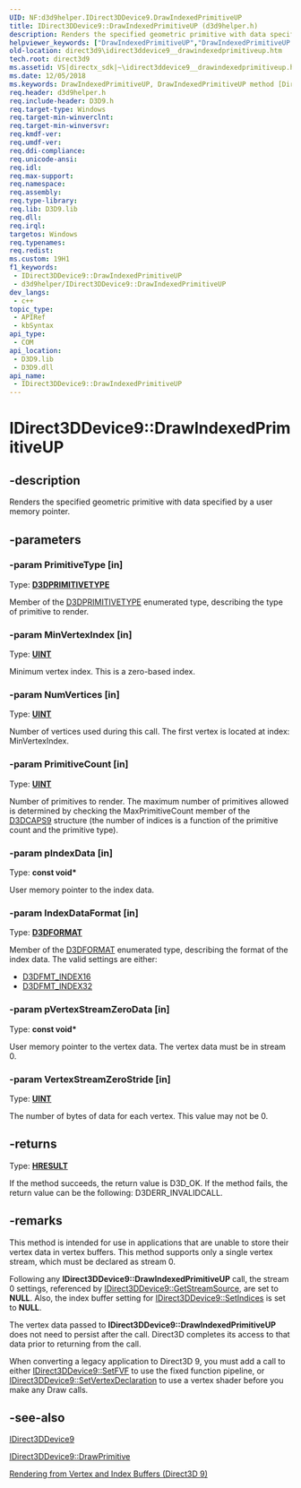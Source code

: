 ```yaml
---
UID: NF:d3d9helper.IDirect3DDevice9.DrawIndexedPrimitiveUP
title: IDirect3DDevice9::DrawIndexedPrimitiveUP (d3d9helper.h)
description: Renders the specified geometric primitive with data specified by a user memory pointer.
helpviewer_keywords: ["DrawIndexedPrimitiveUP","DrawIndexedPrimitiveUP method [Direct3D 9]","DrawIndexedPrimitiveUP method [Direct3D 9]","IDirect3DDevice9 interface","IDirect3DDevice9 interface [Direct3D 9]","DrawIndexedPrimitiveUP method","IDirect3DDevice9.DrawIndexedPrimitiveUP","IDirect3DDevice9::DrawIndexedPrimitiveUP","a76e7ddd-b096-aabd-099d-4ef12355b8c1","d3d9helper/IDirect3DDevice9::DrawIndexedPrimitiveUP","direct3d9.idirect3ddevice9__drawindexedprimitiveup"]
old-location: direct3d9\idirect3ddevice9__drawindexedprimitiveup.htm
tech.root: direct3d9
ms.assetid: VS|directx_sdk|~\idirect3ddevice9__drawindexedprimitiveup.htm
ms.date: 12/05/2018
ms.keywords: DrawIndexedPrimitiveUP, DrawIndexedPrimitiveUP method [Direct3D 9], DrawIndexedPrimitiveUP method [Direct3D 9],IDirect3DDevice9 interface, IDirect3DDevice9 interface [Direct3D 9],DrawIndexedPrimitiveUP method, IDirect3DDevice9.DrawIndexedPrimitiveUP, IDirect3DDevice9::DrawIndexedPrimitiveUP, a76e7ddd-b096-aabd-099d-4ef12355b8c1, d3d9helper/IDirect3DDevice9::DrawIndexedPrimitiveUP, direct3d9.idirect3ddevice9__drawindexedprimitiveup
req.header: d3d9helper.h
req.include-header: D3D9.h
req.target-type: Windows
req.target-min-winverclnt: 
req.target-min-winversvr: 
req.kmdf-ver: 
req.umdf-ver: 
req.ddi-compliance: 
req.unicode-ansi: 
req.idl: 
req.max-support: 
req.namespace: 
req.assembly: 
req.type-library: 
req.lib: D3D9.lib
req.dll: 
req.irql: 
targetos: Windows
req.typenames: 
req.redist: 
ms.custom: 19H1
f1_keywords:
 - IDirect3DDevice9::DrawIndexedPrimitiveUP
 - d3d9helper/IDirect3DDevice9::DrawIndexedPrimitiveUP
dev_langs:
 - c++
topic_type:
 - APIRef
 - kbSyntax
api_type:
 - COM
api_location:
 - D3D9.lib
 - D3D9.dll
api_name:
 - IDirect3DDevice9::DrawIndexedPrimitiveUP
---
```


# IDirect3DDevice9::DrawIndexedPrimitiveUP


## -description

Renders the specified geometric primitive with data specified by a user memory pointer.

## -parameters

### -param PrimitiveType [in]

Type: <b><a href="/windows/desktop/direct3d9/d3dprimitivetype">D3DPRIMITIVETYPE</a></b>

Member of the <a href="/windows/desktop/direct3d9/d3dprimitivetype">D3DPRIMITIVETYPE</a> enumerated type, describing the type of primitive to render.

### -param MinVertexIndex [in]

Type: <b><a href="/windows/desktop/WinProg/windows-data-types">UINT</a></b>

Minimum vertex index. This is a zero-based index.

### -param NumVertices [in]

Type: <b><a href="/windows/desktop/WinProg/windows-data-types">UINT</a></b>

 Number of vertices used during this call. The first vertex is located at index: MinVertexIndex.

### -param PrimitiveCount [in]

Type: <b><a href="/windows/desktop/WinProg/windows-data-types">UINT</a></b>

Number of primitives to render. The maximum number of primitives allowed is determined by checking the MaxPrimitiveCount member of the <a href="/windows/desktop/api/d3d9caps/ns-d3d9caps-d3dcaps9">D3DCAPS9</a> structure (the number of indices is a function of the primitive count and the primitive type).

### -param pIndexData [in]

Type: <b>const void*</b>

User memory pointer to the index data.

### -param IndexDataFormat [in]

Type: <b><a href="/windows/desktop/direct3d9/d3dformat">D3DFORMAT</a></b>

Member of the <a href="/windows/desktop/direct3d9/d3dformat">D3DFORMAT</a> enumerated type, describing the format of the index data. The valid settings are either: 


<ul>
<li>
<a href="/windows/desktop/direct3d9/d3dformat">D3DFMT_INDEX16</a>
</li>
<li>
<a href="/windows/desktop/direct3d9/d3dformat">D3DFMT_INDEX32</a>
</li>
</ul>

### -param pVertexStreamZeroData [in]

Type: <b>const void*</b>

User memory pointer to the vertex data. The vertex data must be in stream 0.

### -param VertexStreamZeroStride [in]

Type: <b><a href="/windows/desktop/WinProg/windows-data-types">UINT</a></b>

The number of bytes of data for each vertex. This value may not be 0.

## -returns

Type: <b><a href="/windows/win32/com/structure-of-com-error-codes">HRESULT</a></b>

If the method succeeds, the return value is D3D_OK. If the method fails, the return value can be the following:
     D3DERR_INVALIDCALL.

## -remarks

This method is intended for use in applications that are unable to store their vertex data in vertex buffers. This method supports only a single vertex stream, which must be declared as stream 0.

Following any <b>IDirect3DDevice9::DrawIndexedPrimitiveUP</b> call, the stream 0 settings, referenced by <a href="/windows/desktop/api/d3d9/nf-d3d9-idirect3ddevice9-getstreamsource">IDirect3DDevice9::GetStreamSource</a>, are set to <b>NULL</b>. Also, the index buffer setting for <a href="/windows/desktop/api/d3d9helper/nf-d3d9helper-idirect3ddevice9-setindices">IDirect3DDevice9::SetIndices</a> is set to <b>NULL</b>.

The vertex data passed to <b>IDirect3DDevice9::DrawIndexedPrimitiveUP</b> does not need to persist after the call. Direct3D completes its access to that data prior to returning from the call.

When converting a legacy application to Direct3D 9, you must add a call to either <a href="/windows/desktop/api/d3d9/nf-d3d9-idirect3ddevice9-setfvf">IDirect3DDevice9::SetFVF</a> to use the fixed function pipeline, or <a href="/windows/desktop/api/d3d9helper/nf-d3d9helper-idirect3ddevice9-setvertexdeclaration">IDirect3DDevice9::SetVertexDeclaration</a> to use a vertex shader before you make any Draw calls.

## -see-also

<a href="/windows/desktop/api/d3d9helper/nn-d3d9helper-idirect3ddevice9">IDirect3DDevice9</a>



<a href="/windows/desktop/api/d3d9/nf-d3d9-idirect3ddevice9-drawprimitive">IDirect3DDevice9::DrawPrimitive</a>



<a href="/windows/desktop/direct3d9/rendering-from-vertex-and-index-buffers">Rendering from Vertex and Index Buffers (Direct3D 9)</a>

